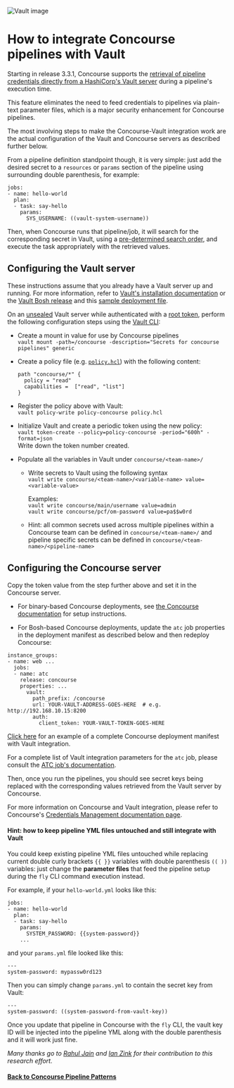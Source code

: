 ![Vault image](https://github.com/lsilvapvt/misc-support-files/raw/master/docs/images/concourse-and-vault.png)

# How to integrate Concourse pipelines with Vault

Starting in release 3.3.1, Concourse supports the [retrieval of pipeline credentials directly from a HashiCorp's Vault server](http://concourse.ci/creds.html) during a pipeline's execution time.

This feature eliminates the need to feed credentials to pipelines via plain-text parameter files, which is a major security enhancement for Concourse pipelines.  

The most involving steps to make the Concourse-Vault integration work are the actual configuration of the Vault and Concourse servers as described further below.

From a pipeline definition standpoint though, it is very simple: just add the desired secret to a `resources` or `params` section of the pipeline using surrounding double parenthesis, for example:

```
jobs:
- name: hello-world
  plan:
  - task: say-hello
    params:
      SYS_USERNAME: ((vault-system-username))
```
Then, when Concourse runs that pipeline/job, it will search for the corresponding secret in Vault, using a [pre-determined search order](http://concourse.ci/creds.html#vault), and execute the task appropriately with the retrieved values.


## Configuring the Vault server

These instructions assume that you already have a Vault server up and running. For more information, refer to [Vault's installation documentation](https://www.vaultproject.io/docs/install/index.html) or the [Vault Bosh release](https://github.com/cloudfoundry-community/vault-boshrelease) and this [sample deployment file](https://github.com/rahul-kj/concourse-vault/blob/master/vault.yml).

On an [unsealed](https://www.vaultproject.io/docs/concepts/seal.html) Vault server while authenticated with a [root token](https://www.vaultproject.io/docs/concepts/tokens.html), perform the following configuration steps using the [Vault CLI](https://www.vaultproject.io/docs/commands/index.html):

* Create a mount in value for use by Concourse pipelines  
  `vault mount -path=/concourse -description="Secrets for concourse pipelines" generic`  

* Create a policy file (e.g. [`policy.hcl`](https://github.com/rahul-kj/concourse-vault/blob/master/vault-policy.hcl)) with the following content:  

  ```
  path "concourse/*" {
    policy = "read"
    capabilities =  ["read", "list"]
  }
  ```  

* Register the policy above with Vault:  
  `vault policy-write policy-concourse policy.hcl`

* Initialize Vault and create a periodic token using the new policy:  
  `vault token-create --policy=policy-concourse -period="600h" -format=json`  
  Write down the token number created.  

* Populate all the variables in Vault under `concourse/<team-name>/`  

  - Write secrets to Vault using the following syntax  
    `vault write concourse/<team-name>/<variable-name> value=<variable-value>`  

    Examples:  
    `vault write concourse/main/username value=admin`   
    `vault write concourse/pcf/om-password value=pa$$w0rd`   

  -  Hint: all common secrets used across multiple pipelines within a Concourse team can be defined in `concourse/<team-name>/` and pipeline specific secrets can be defined in `concourse/<team-name>/<pipeline-name>`  


## Configuring the Concourse server

Copy the token value from the step further above and set it in the Concourse server.

* For binary-based Concourse deployments, see [the Concourse documentation](http://concourse.ci/creds.html) for setup instructions.

* For Bosh-based Concourse deployments, update the `atc` job properties in the deployment manifest as described below and then redeploy Concourse:

```...
instance_groups:
- name: web ...
  jobs:
  - name: atc
    release: concourse
    properties: ...
      vault:
        path_prefix: /concourse
        url: YOUR-VAULT-ADDRESS-GOES-HERE  # e.g. http://192.168.10.15:8200
        auth:
          client_token: YOUR-VAULT-TOKEN-GOES-HERE
```  

[Click here](https://github.com/rahul-kj/concourse-vault/blob/master/concourse.yml) for an example of a complete Concourse deployment manifest with Vault integration.

For a complete list of Vault integration parameters for the `atc` job, please consult the [ATC job's documentation](https://bosh.io/jobs/atc?source=github.com/concourse/concourse#p=vault).


Then, once you run the pipelines, you should see secret keys being replaced with the corresponding values retrieved from the Vault server by Concourse.

For more information on Concourse and Vault integration, please refer to Concourse's [Credentials Management documentation page](http://concourse.ci/creds.html).


#### Hint: how to keep pipeline YML files untouched and still integrate with Vault

You could keep existing pipeline YML files untouched while replacing current double curly brackets `{{ }}` variables with double parenthesis `(( ))` variables: just change the **parameter files** that feed the pipeline setup during the `fly` CLI command execution instead.

For example, if your `hello-world.yml` looks like this:

```
jobs:
- name: hello-world
  plan:
  - task: say-hello
    params:
      SYSTEM_PASSWORD: {{system-password}}
    ...
```

and your `params.yml` file looked like this:

```
---
system-password: mypassw0rd123
```

Then you can simply change `params.yml` to contain the secret key from Vault:

```
---
system-password: ((system-password-from-vault-key))
```

Once you update that pipeline in Concourse with the `fly` CLI, the vault key ID will be injected into the pipeline YML along with the double parenthesis and it will work just fine.  


_Many thanks go to [Rahul Jain](https://github.com/rahulkj) and [Ian Zink](https://github.com/z4ce) for their contribution to this research effort._

#### [Back to Concourse Pipeline Patterns](..)
